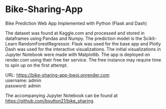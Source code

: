 # Bike-Sharing-App
Bike Prediction Web App Implemented with Python (Flask and Dash)

The dataset was found at Kaggle.com and processed and stored in dataframes using Pandas and Numpy. The prediction model is the Scikit-Learn RandomForestRegressor. Flask was used for the base app and Plotly Dash was used for the interactive visualizations. The initial visualizations in Jupyter Notebook were made with Matplotlib.  The app is deployed on render.com using their free tier service. The free instance may require time to spin up on the first attempt.

URL: https://bike-sharing-app-bwoj.onrender.com<br>
username: admin<br>
password: admin

The accompanying Jupyter Notebook can be found at https://github.com/bsutton21/bike_sharing.

